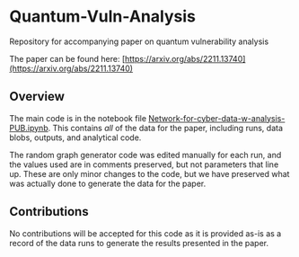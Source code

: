 # Quantum-Vuln-Analysis
Repository for accompanying paper on quantum vulnerability analysis

The paper can be found here: [https://arxiv.org/abs/2211.13740](https://arxiv.org/abs/2211.13740)

## Overview

The main code is in the notebook file [Network-for-cyber-data-w-analysis-PUB.ipynb](Network-for-cyber-data-w-analysis-PUB.ipynb). This contains _all_ of the data for the paper, including runs, data blobs, outputs, and analytical code. 

The random graph generator code was edited manually for each run, and the values used are in comments preserved, but not parameters that line up. These are only minor changes to the code, but we have preserved what was actually done to generate the data for the paper. 

## Contributions

No contributions will be accepted for this code as it is provided as-is as a record of the data runs to generate the results presented in the paper.
